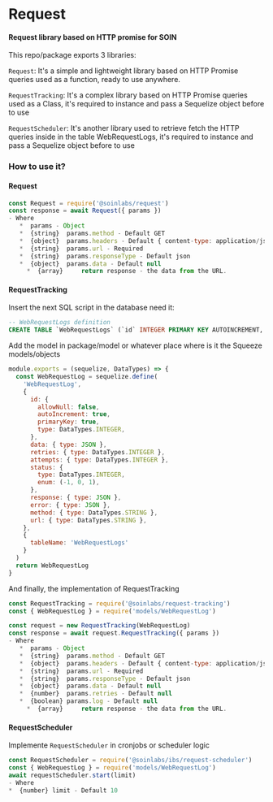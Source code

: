 # Request

#### Request library based on HTTP promise for SOIN

This repo/package exports 3 libraries: 

`Request`: It's a simple and lightweight library based on HTTP Promise queries used as a function, ready to use anywhere.

`RequestTracking`: It's a complex library based on HTTP Promise queries used as a Class, it's required to instance and pass a Sequelize object before to use

`RequestScheduler`: It's another library used to retrieve fetch the HTTP queries inside in the table WebRequestLogs, it's required to instance and pass a Sequelize object before to use

### How to use it?

#### Request

```js
const Request = require('@soinlabs/request')
const response = await Request({ params })
- Where
   *  params - Object
   *  {string}  params.method - Default GET
   *  {object}  params.headers - Default { content-type: application/json }
   *  {string}  params.url - Required
   *  {string}  params.responseType - Default json
   *  {object}  params.data - Default null
	 *  {array} 	return response - the data from the URL.
```

#### RequestTracking

Insert the next SQL script in the database need it:

```sql
-- WebRequestLogs definition
CREATE TABLE `WebRequestLogs` (`id` INTEGER PRIMARY KEY AUTOINCREMENT, `data` JSON, `retries` INTEGER, `attempts` INTEGER, `status` INTEGER, `response` JSON, `error` JSON, `method` VARCHAR(255), `url` VARCHAR(255), `createdAt` DATETIME NOT NULL, `updatedAt` DATETIME NOT NULL);
```

Add the model in package/model or whatever place where is it the Squeeze models/objects

```js
module.exports = (sequelize, DataTypes) => {
  const WebRequestLog = sequelize.define(
    'WebRequestLog',
    {
      id: {
        allowNull: false,
        autoIncrement: true,
        primaryKey: true,
        type: DataTypes.INTEGER,
      },
      data: { type: JSON },
      retries: { type: DataTypes.INTEGER },
      attempts: { type: DataTypes.INTEGER },
      status: {
        type: DataTypes.INTEGER,
        enum: (-1, 0, 1),
      },
      response: { type: JSON },
      error: { type: JSON },
      method: { type: DataTypes.STRING },
      url: { type: DataTypes.STRING },
    },
    {
      tableName: 'WebRequestLogs'
    }
  )
  return WebRequestLog
}
```

And finally, the implementation of RequestTracking

```js
const RequestTracking = require('@soinlabs/request-tracking')
const { WebRequestLog } = require('models/WebRequestLog')

const request = new RequestTracking(WebRequestLog)
const response = await request.RequestTracking({ params })
- Where
   *  params - Object
   *  {string}  params.method - Default GET
   *  {object}  params.headers - Default { content-type: application/json }
   *  {string}  params.url - Required
   *  {string}  params.responseType - Default json
   *  {object}  params.data - Default null
   *  {number}  params.retries - Default null
   *  {boolean} params.log - Default null
	 *  {array} 	return response - the data from the URL.
```

#### RequestScheduler

Implemente `RequestScheduler` in cronjobs or scheduler logic

```js
const RequestScheduler = require('@soinlabs/ibs/request-scheduler')
const { WebRequestLog } = require('models/WebRequestLog')
await requestScheduler.start(limit)
- Where
*  {number} limit - Default 10
```

